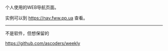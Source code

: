 个人使用的WEB导航页面。

实例可以到 https://nav.fww.pp.ua 查看。

---

不是软件，但想保留的

https://github.com/ascoders/weekly
